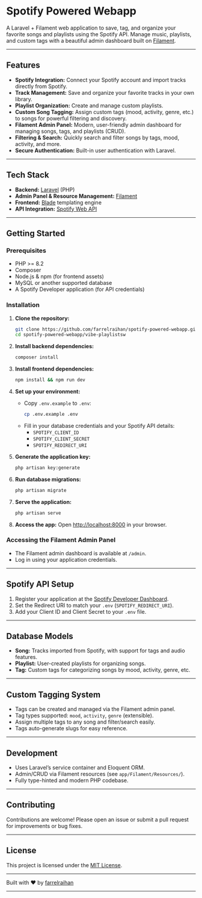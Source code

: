 # Spotify Powered Webapp

A Laravel + Filament web application to save, tag, and organize your favorite songs and playlists using the Spotify API. Manage music, playlists, and custom tags with a beautiful admin dashboard built on [Filament](https://filamentphp.com/).

---

## Features

- **Spotify Integration:** Connect your Spotify account and import tracks directly from Spotify.
- **Track Management:** Save and organize your favorite tracks in your own library.
- **Playlist Organization:** Create and manage custom playlists.
- **Custom Song Tagging:** Assign custom tags (mood, activity, genre, etc.) to songs for powerful filtering and discovery.
- **Filament Admin Panel:** Modern, user-friendly admin dashboard for managing songs, tags, and playlists (CRUD).
- **Filtering & Search:** Quickly search and filter songs by tags, mood, activity, and more.
- **Secure Authentication:** Built-in user authentication with Laravel.

---

## Tech Stack

- **Backend:** [Laravel](https://laravel.com/) (PHP)
- **Admin Panel & Resource Management:** [Filament](https://filamentphp.com/)
- **Frontend:** [Blade](https://laravel.com/docs/10.x/blade) templating engine
- **API Integration:** [Spotify Web API](https://developer.spotify.com/documentation/web-api/)

---



## Getting Started

### Prerequisites

- PHP >= 8.2
- Composer
- Node.js & npm (for frontend assets)
- MySQL or another supported database
- A Spotify Developer application (for API credentials)

### Installation

1. **Clone the repository:**
   ```bash
   git clone https://github.com/farrelraihan/spotify-powered-webapp.git
   cd spotify-powered-webapp/vibe-playlistsw
   ```

2. **Install backend dependencies:**
   ```bash
   composer install
   ```

3. **Install frontend dependencies:**
   ```bash
   npm install && npm run dev
   ```

4. **Set up your environment:**
   - Copy `.env.example` to `.env`:
     ```bash
     cp .env.example .env
     ```
   - Fill in your database credentials and your Spotify API details:
     - `SPOTIFY_CLIENT_ID`
     - `SPOTIFY_CLIENT_SECRET`
     - `SPOTIFY_REDIRECT_URI`

5. **Generate the application key:**
   ```bash
   php artisan key:generate
   ```

6. **Run database migrations:**
   ```bash
   php artisan migrate
   ```

7. **Serve the application:**
   ```bash
   php artisan serve
   ```

8. **Access the app:**
   Open [http://localhost:8000](http://localhost:8000) in your browser.

### Accessing the Filament Admin Panel

- The Filament admin dashboard is available at `/admin`.
- Log in using your application credentials.

---

## Spotify API Setup

1. Register your application at the [Spotify Developer Dashboard](https://developer.spotify.com/dashboard/applications).
2. Set the Redirect URI to match your `.env` (`SPOTIFY_REDIRECT_URI`).
3. Add your Client ID and Client Secret to your `.env` file.

---

## Database Models

- **Song:** Tracks imported from Spotify, with support for tags and audio features.
- **Playlist:** User-created playlists for organizing songs.
- **Tag:** Custom tags for categorizing songs by mood, activity, genre, etc.

---

## Custom Tagging System

- Tags can be created and managed via the Filament admin panel.
- Tag types supported: `mood`, `activity`, `genre` (extensible).
- Assign multiple tags to any song and filter/search easily.
- Tags auto-generate slugs for easy reference.

---

## Development

- Uses Laravel’s service container and Eloquent ORM.
- Admin/CRUD via Filament resources (see `app/Filament/Resources/`).
- Fully type-hinted and modern PHP codebase.

---

## Contributing

Contributions are welcome! Please open an issue or submit a pull request for improvements or bug fixes.

---

## License

This project is licensed under the [MIT License](LICENSE).

---

Built with ♥ by [farrelraihan](https://github.com/farrelraihan)

---
